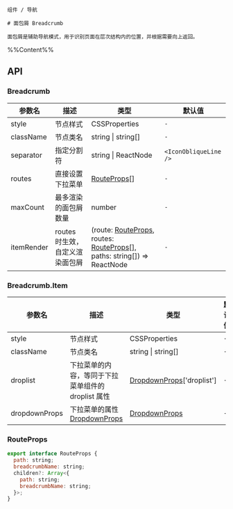 `````
组件 / 导航

# 面包屑 Breadcrumb

面包屑是辅助导航模式，用于识别页面在层次结构内的位置，并根据需要向上返回。
`````

%%Content%%

## API

### Breadcrumb

|参数名|描述|类型|默认值|
|---|---|---|---|
|style|节点样式|CSSProperties |`-`|
|className|节点类名|string \| string[] |`-`|
|separator|指定分割符|string \| ReactNode |`<IconObliqueLine />`|
|routes|直接设置下拉菜单|[RouteProps](#routeprops)[] |`-`|
|maxCount|最多渲染的面包屑数量|number |`-`|
|itemRender|routes 时生效，自定义渲染面包屑|(route: [RouteProps](#routeprops), routes: [RouteProps](#routeprops)[], paths: string[]) => ReactNode |`-`|

### Breadcrumb.Item

|参数名|描述|类型|默认值|
|---|---|---|---|
|style|节点样式|CSSProperties |`-`|
|className|节点类名|string \| string[] |`-`|
|droplist|下拉菜单的内容，等同于下拉菜单组件的 droplist 属性|[DropdownProps](dropdown#dropdown)['droplist'] |`-`|
|dropdownProps|下拉菜单的属性 [DropdownProps](/react/components/dropdown)|[DropdownProps](dropdown#dropdown) |`-`|

### RouteProps

```js
export interface RouteProps {
  path: string;
  breadcrumbName: string;
  children?: Array<{
    path: string;
    breadcrumbName: string;
  }>;
}
```
